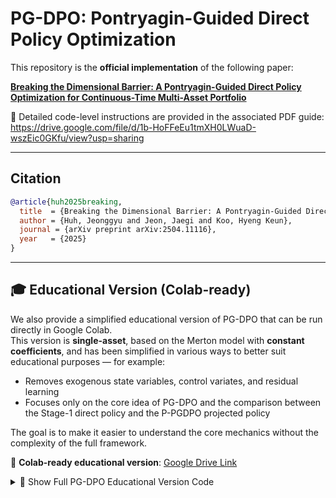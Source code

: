# PG-DPO: Pontryagin-Guided Direct Policy Optimization

This repository is the **official implementation** of the following paper:

[**Breaking the Dimensional Barrier: A Pontryagin-Guided Direct Policy Optimization for Continuous-Time Multi-Asset Portfolio**](https://arxiv.org/abs/2504.11116) <!-- arXiv link 고정 -->

📄 Detailed code-level instructions are provided in the associated PDF guide:  
<https://drive.google.com/file/d/1b-HoFFeEu1tmXH0LWuaD-wszEic0GKfu/view?usp=sharing>

---

## Citation

```bibtex
@article{huh2025breaking,
  title  = {Breaking the Dimensional Barrier: A Pontryagin-Guided Direct Policy Optimization for Continuous-Time Multi-Asset Portfolio},
  author = {Huh, Jeonggyu and Jeon, Jaegi and Koo, Hyeng Keun},
  journal = {arXiv preprint arXiv:2504.11116},
  year   = {2025}
}
```

---

## 🎓 Educational Version (Colab-ready)

We also provide a simplified educational version of PG-DPO that can be run directly in Google Colab.  
This version is **single-asset**, based on the Merton model with **constant coefficients**, and has been simplified in various ways to better suit educational purposes — for example:

- Removes exogenous state variables, control variates, and residual learning  
- Focuses only on the core idea of PG-DPO and the comparison between the Stage-1 direct policy and the P-PGDPO projected policy

The goal is to make it easier to understand the core mechanics without the complexity of the full framework.

📎 **Colab-ready educational version**: [Google Drive Link](https://drive.google.com/file/d/1JfheqSXIIq2pZY8nLnbgYx_9E-xVb9re/view?usp=sharing)


<details>
<summary>📜 Show Full PG-DPO Educational Version Code</summary>

```python
import torch
import torch.nn as nn
import numpy as np
import os
from torch.distributions.normal import Normal

# ====================== 1. 기본 설정 ======================
dev = "cuda" if torch.cuda.is_available() else "cpu"

# 금융 파라미터
r = 0.02
gamma = 2.0
mu = 0.08
sigma = 0.2

# 시뮬레이션 파라미터
T_max = 1.0
m = 20
W_min = 0.1
W_max = 2.0
lb_w = 0.001

# 학습 파라미터
n = 2048
total_epoch = 500
learning_rate = 1e-5
seed = 1

# 평가 파라미터
n_eval = 5000
repeats = 2000
sub_batch_size = 500

# 결과 저장 폴더
basis_folder = 'merton_single_asset_pgdpo'
os.makedirs(basis_folder, exist_ok=True)

# 분석적 머튼 최적 정책
pi_optimal_merton = (1.0 / gamma) * (1 / (sigma**2)) * (mu - r)
print(f"--- Merton Model (Single Asset) ---")
print(f"mu={mu:.4f}, sigma={sigma:.4f}, pi*={pi_optimal_merton:.4f}")
print("-----------------------------------")

# ====================== 2. 모델 정의 ======================
class TradeNet(nn.Module):
    def __init__(self):
        super().__init__()
        self.linear1a = nn.Linear(2, 128)
        self.linear2a = nn.Linear(128, 128)
        self.linear3a = nn.Linear(128, 1)
        self.activation = nn.LeakyReLU()

    def forward(self, state):
        x = self.activation(self.linear1a(state))
        x = self.activation(self.linear2a(x))
        return self.linear3a(x)

# ====================== 3. 헬퍼 함수 ======================
def generate_uniform_domain(n, T_max, W_min, W_max, m, dev, seed=None):
    if seed is not None:
        torch.manual_seed(seed)
    T = T_max * torch.rand([n, 1], device=dev)
    dt = T / m
    W = W_min + (W_max - W_min) * torch.rand([n, 1], device=dev)
    return T, W, dt

def sim(net_pi, T, W, dt, train=True):
    batch_size = len(W)
    logW = W.log()
    sampler = Normal(0.0, 1.0)
    for k_step in range(m):
        t = k_step * dt
        state_t = torch.cat([logW.exp(), T - t], dim=1)
        pi_t = net_pi(state_t) if train else net_pi(state_t).detach()
        mu_p = r + pi_t * (mu - r)
        var_p = (pi_t * sigma) ** 2
        sigma_p = torch.sqrt(var_p)
        dZ = sampler.sample(sample_shape=(batch_size, 1)).to(dev)  # 안티테틱 제거
        logW = logW + (mu_p - 0.5 * var_p) * dt + sigma_p * dZ * dt.sqrt()
        logW = logW.exp().clamp(min=lb_w).log()
    W_final = logW.exp()
    U_theta = (W_final**(1.0 - gamma)) / (1.0 - gamma)
    return U_theta

def estimate_costates(net_pi, T0, W0, dt0, repeats, sub_batch_size):
    W0_grad = W0.detach().clone().requires_grad_(True)
    lamb_accum = torch.zeros_like(W0_grad)
    dx_lamb_accum = torch.zeros_like(W0_grad)
    total_repeats_done = 0
    for i in range(0, repeats, sub_batch_size):
        current_repeats = min(sub_batch_size, repeats - i)
        T_b = T0.repeat(current_repeats, 1)
        W_b = W0_grad.repeat(current_repeats, 1)
        dt_b = dt0.repeat(current_repeats, 1)
        U = sim(net_pi, T_b, W_b, dt_b, train=False)
        U_mean_per_point = U.view(current_repeats, W0.shape[0]).mean(dim=0)
        lamb_batch, = torch.autograd.grad(U_mean_per_point.sum(), W0_grad, create_graph=True, retain_graph=True)
        dx_lamb_batch, = torch.autograd.grad(lamb_batch.sum(), W0_grad)
        lamb_accum += lamb_batch.detach() * current_repeats
        dx_lamb_accum += dx_lamb_batch.detach() * current_repeats
        total_repeats_done += current_repeats
    inv_N = 1.0 / total_repeats_done
    return (lamb_accum * inv_N, dx_lamb_accum * inv_N)

def get_optimal_pi(W, lam, dlam_dx, mu, r, sigma, device):
    W_t = torch.as_tensor(W, dtype=torch.float32, device=device)
    lam_t = torch.as_tensor(lam, dtype=torch.float32, device=device)
    dlamdx_t = torch.as_tensor(dlam_dx, dtype=torch.float32, device=device)
    scalar_coeff = -lam_t / (W_t * dlamdx_t + 1e-8)
    myopic_demand = (1/(sigma**2)) * (mu - r)
    return scalar_coeff * myopic_demand

# ====================== 4. 학습 루프 ======================
torch.manual_seed(seed); np.random.seed(seed)
net_pi = TradeNet().to(dev)
opt_pi = torch.optim.Adam(net_pi.parameters(), lr=learning_rate)
T_eval, W_eval, dt_eval = generate_uniform_domain(n_eval, T_max, W_min, W_max, m, dev, seed=123)
utility_history = []

print("Starting training loop...")
for i in range(total_epoch + 1):
    net_pi.train()
    opt_pi.zero_grad()
    T0, W0, dt0 = generate_uniform_domain(n, T_max, W_min, W_max, m, dev, i)
    U_theta_sim = sim(net_pi, T0, W0, dt0, train=True)
    if torch.isfinite(U_theta_sim.mean()):
        utility_history.append(U_theta_sim.mean().item())
    loss = -U_theta_sim.mean()
    if torch.isfinite(loss):
        loss.backward()
        torch.nn.utils.clip_grad_norm_(net_pi.parameters(), 1.0)
        opt_pi.step()

    # P-PGDPO 및 RMSE 비교
    if i % 50 == 0:
        net_pi.eval()
        lamb_hat, dlam_dx_hat = estimate_costates(net_pi, T_eval, W_eval, dt_eval, repeats, sub_batch_size)
        pi_pgdpo = get_optimal_pi(W_eval, lamb_hat, dlam_dx_hat, mu, r, sigma, dev)
        # Direct policy eval
        pi_net_eval = []
        with torch.no_grad():
            for j in range(0, n_eval, sub_batch_size):
                state_batch = torch.cat([W_eval[j:j+sub_batch_size], T_eval[j:j+sub_batch_size]], dim=1)
                pi_net_eval.append(net_pi(state_batch))
        pi_net_eval = torch.cat(pi_net_eval, dim=0)

        rmse_direct = torch.sqrt(((pi_net_eval - pi_optimal_merton)**2).mean()).item()
        rmse_pgdpo = torch.sqrt(((pi_pgdpo - pi_optimal_merton)**2).mean()).item()
        avg_util = np.mean(utility_history[-50:]) if utility_history else float('nan')
        print(f"[Iter {i:5d}] Loss={loss.item():.6f} AvgU={avg_util:.6f} RMSE_direct={rmse_direct:.6f} RMSE_pgdpo={rmse_pgdpo:.6f}")

print("Training completed.")
